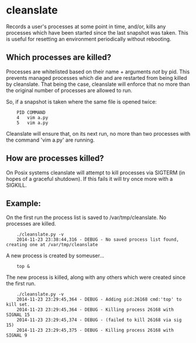 # cleanslate

Records a user's processes at some point in time, and/or, kills any processes
which have been started since the last snapshot was taken. This is useful for resetting an environment periodically without rebooting.

## Which processes are killed?

Processes are whitelisted based on their name + arguments *not* by pid. This prevents managed processes which die and are restarted from being killed by cleanslate. That being the case, cleanslate will enforce that no more than the original number of processes are allowed to run.

So, if a snapshot is taken where the same file is opened twice:

        PID COMMAND
        4   vim a.py
        5   vim a.py

Cleanslate will ensure that, on its next run, no more than two processes with the command 'vim a.py' are running.

## How are processes killed?

On Posix systems cleanslate will attempt to kill processes via SIGTERM (in hopes of a graceful shutdown). If this fails it will try once more with a SIGKILL.

## Example:

On the first run the process list is saved to /var/tmp/cleanslate. No processes are killed.

        ./cleanslate.py -v
        2014-11-23 23:38:44,316 - DEBUG - No saved process list found, creating one at /var/tmp/cleanslate

A new process is created by someuser...

        top &

The new process is killed, along with any others which were created since the first run.

        ./cleanslate.py -v
        2014-11-23 23:29:45,364 - DEBUG - Adding pid:26168 cmd:'top' to kill set.
        2014-11-23 23:29:45,364 - DEBUG - Killing process 26168 with SIGNAL 15
        2014-11-23 23:29:45,374 - DEBUG - (failed to kill 26168 via sig 15)
        2014-11-23 23:29:45,375 - DEBUG - Killing process 26168 with SIGNAL 9
